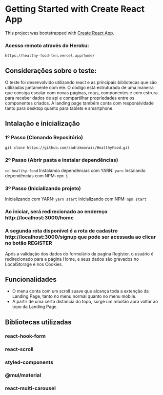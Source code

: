 # Getting Started with Create React App

This project was bootstrapped with [Create React App](https://github.com/facebook/create-react-app).

### Acesso remoto através do Heroku:
`https://healthy-food-ten.vercel.app/home/`

## Considerações sobre o teste:

O teste foi desenvolvido utilizando react e as principais bibliotecas que são utilizadas juntamente com ele. O código está estruturado de uma maneira que consiga escalar com novas páginas, rotas, componentes e com estrura para receber dados de api e compartilhar propriedades entre os componentes criados. A landing page também conta com responsividade tanto para desktop quanto para tablets e smartphone.

## Intalação e inicialização

### 1º Passo (Clonando Repositório)

`git clone https://github.com/sadrakmorais/HealthyFood.git`

### 2º Passo (Abrir pasta e instalar dependências)

`cd healthy-food`
Instalando dependências com YARN:
`yarn`
Instalando dependências com NPM:
`npm i`

### 3º Passo (Inicializando projeto)

Inicializando com YARN:
`yarn start`
Inicializando com NPM:
`npm start`

### Ao iniciar, será redirecionado ao endereço http://localhost:3000/home
### A segunda rota disponível é a rota de cadastro http://localhost:3000/signup que pode ser acessada ao clicar no botão REGISTER

Após a validação dos dados do formulário da pagina Register, o usuário é redirecionado para a página Home, e seus dados são gravados no LocalStorage e nos Cookies.


## Funcionalidades

- O menu conta com um scroll suave que alcança toda a extenção da Landing Page, tanto no menu normal quanto no menu mobile.
- A partir de uma certa distancia do topo, surge um mbotão apra voltar ao topo da Landing Page.

## Bibliotecas utilizadas

### react-hook-form
### react-scroll
### styled-components
### @mui/material
### react-multi-carousel



